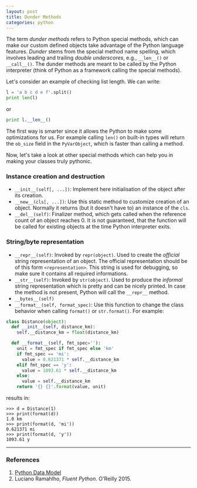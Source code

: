 ```yaml
---
layout: post
title: Dunder Methods
categories: python
---
```


The term *dunder methods* refers to Python special methods, which can make our custom defined objects take advantage of the Python language features. *Dunder* stems from the special method name spelling, which involves leading and trailing *double underscores*, e.g., `__len__()` or `__call__()`. The dunder methods are meant to be called by the Python interpreter (think of Python as a framework calling the special methods).

Let's consider an example of checking list length. We can write:
```python
l = 'a b c d e f'.split()
print len(l)
```
or
```python
print l.__len__()
```

The first way is smarter since it allows the Python to make some optimizations for us. For example calling `len()` on built-in types will return the `ob_size` field in the `PyVarObject`, which is faster than calling a method.

Now, let's take a look at other special methods which can help you in making your classes truly pythonic.

### Instance creation and destruction
- `__init__(self[, ...])`: Implement here initialisation of the object after its creation.
- `__new__(cls[, ...])`: Use this static method to customize creation of an object. Normally it returns (but it doesn't have to) an instance of the `cls`.
- `__del__(self)`: Finalizer method, which gets called when the reference count of an object reaches 0. It is not guaranteed, that the function will be called for existing objects at the time Python interpreter exits. 

### String/byte representation
- `__repr__(self)`: Invoked by `repr(object)`. Used to create the *official* string representation of an object. The official representation should be of this form `<representation>`. This string is used for debugging, so make sure it contains all required informations.
- `__str__(self)`: Invoked by `str(object)`. Used to produce the *informal* string representation which is pretty and can be nicely printed. In case the method is not present, Python will call the `__repr__` method.
- `__bytes__(self)`
- `__format__(self, format_spec)`: Use this function to change the class behavior when calling `format()` or `str.format()`. For example:

```python
class Distance(object):
  def __init__(self, distance_km):
    self.__distance_km = float(distance_km)

  def __format__(self, fmt_spec=''):
    unit = fmt_spec if fmt_spec else 'km'
    if fmt_spec == 'mi':
      value = 0.621371 * self.__distance_km
    elif fmt_spec == 'y':
      value = 1093.61 * self.__distance_km
    else:
      value = self.__distance_km
    return '{} {}'.format(value, unit)
```
results in:

```
>>> d = Distance(1)
>>> print(format(d))
1.0 km
>>> print(format(d, 'mi'))
0.621371 mi
>>> print(format(d, 'y'))
1093.61 y
```

___
### References
1. [Python Data Model](https://docs.python.org/3/reference/datamodel.html#special-method-names)
2. Luciano Ramahlho, *Fluent Python*. O'Reilly 2015.